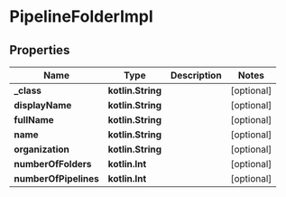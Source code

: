 
# PipelineFolderImpl

## Properties
Name | Type | Description | Notes
------------ | ------------- | ------------- | -------------
**_class** | **kotlin.String** |  |  [optional]
**displayName** | **kotlin.String** |  |  [optional]
**fullName** | **kotlin.String** |  |  [optional]
**name** | **kotlin.String** |  |  [optional]
**organization** | **kotlin.String** |  |  [optional]
**numberOfFolders** | **kotlin.Int** |  |  [optional]
**numberOfPipelines** | **kotlin.Int** |  |  [optional]



